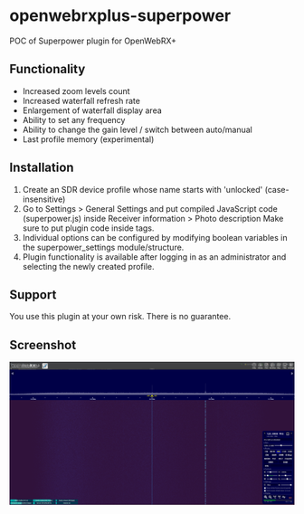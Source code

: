 # openwebrxplus-superpower
POC of Superpower plugin for OpenWebRX+

## Functionality
- Increased zoom levels count
- Increased waterfall refresh rate 
- Enlargement of waterfall display area
- Ability to set any frequency
- Ability to change the gain level / switch between auto/manual
- Last profile memory (experimental)

## Installation
1) Create an SDR device profile whose name starts with 'unlocked' (case-insensitive)
2) Go to Settings > General Settings and put compiled JavaScript code (superpower.js) inside Receiver information > Photo description
   Make sure to put plugin code inside <script></script> tags.
3) Individual options can be configured by modifying boolean variables in the superpower_settings module/structure.
4) Plugin functionality is available after logging in as an administrator and selecting the newly created profile.

## Support
You use this plugin at your own risk. There is no guarantee.

## Screenshot
![Screenshot](docs/images/screenshot.png)
